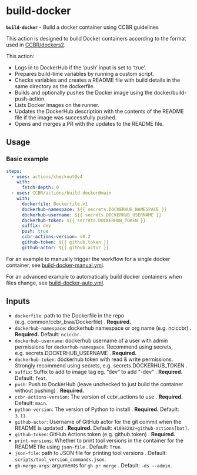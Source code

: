 # build-docker

**`build-docker`** - Build a docker container using CCBR guidelines

This action is designed to build Docker containers according to the
format used in [CCBR/dockers2](https://github.com/CCBR/Dockers2).

This action:

- Logs in to DockerHub if the ‘push’ input is set to ‘true’.
- Prepares build-time variables by running a custom script.
- Checks variables and creates a README file with build details in the
  same directory as the dockerfile.
- Builds and optionally pushes the Docker image using the
  docker/build-push-action.
- Lists Docker images on the runner.
- Updates the DockerHub description with the contents of the README file
  if the image was successfully pushed.
- Opens and merges a PR with the updates to the README file.

## Usage

### Basic example

```yaml
steps:
  - uses: actions/checkout@v4
    with:
      fetch-depth: 0
  - uses: CCBR/actions/build-docker@main
    with:
      dockerfile: Dockerfile.v1
      dockerhub-namespace: ${{ secrets.DOCKERHUB_NAMESPACE }}
      dockerhub-username: ${{ secrets.DOCKERHUB_USERNAME }}
      dockerhub-token: ${{ secrets.DOCKERHUB_TOKEN }}
      suffix: dev
      push: true
      ccbr-actions-version: v0.2
      github-token: ${{ github.token }}
      github-actor: ${{ github.actor }}
```

For an example to manually trigger the workflow for a single docker
container, see
[build-docker-manual.yml](/examples/build-docker-manual.yml).

For an advanced example to automatically build docker containers when
files change, see
[build-docker-auto.yml](/examples/build-docker-auto.yml).

## Inputs

- `dockerfile`: path to the Dockerfile in the repo
  (e.g. common/ccbr_bwa/Dockerfile) . **Required.**
- `dockerhub-namespace`: dockerhub namespace or org name (e.g. nciccbr)
  . **Required.** Default: `nciccbr`.
- `dockerhub-username`: dockerhub username of a user with admin
  permissions for `dockerhub-namespace`. Recommend using secrets,
  e.g. secrets.DOCKERHUB_USERNAME . **Required.**
- `dockerhub-token`: dockerhub token with read & write permissions.
  Strongly recommend using secrets, e.g. secrets.DOCKERHUB_TOKEN .
- `suffix`: Suffix to add to image tag eg. “dev” to add “-dev” .
  **Required.** Default: `feat`.
- `push`: Push to DockerHub (leave unchecked to just build the container
  without pushing) . **Required.**
- `ccbr-actions-version`: The version of ccbr_actions to use .
  **Required.** Default: `main`.
- `python-version`: The version of Python to install . **Required.**
  Default: `3.11`.
- `github-actor`: Username of GitHub actor for the git commit when the
  README is updated . **Required.** Default:
  `41898282+github-actions[bot]`.
- `github-token`: GitHub Actions token (e.g. github.token) .
  **Required.**
- `print-versions`: Whether to print tool versions in the container for
  the README file using `json-file` . Default: `True`.
- `json-file`: path to JSON file for printing tool versions . Default:
  `scripts/tool_version_commands.json`.
- `gh-merge-args`: arguments for `gh pr merge` . Default: `-ds --admin`.
